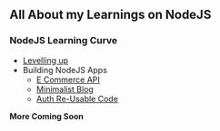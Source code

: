 ## All About my Learnings on NodeJS

### NodeJS Learning Curve
- [Levelling up]("./10DaysOfNodeJS/README.md")
- Building NodeJS Apps
    - [E Commerce API](https://github.com/Nicanor008/10-Days-Of-NodeJS/tree/master/ECommerce/README.md)
    - [Minimalist Blog]('./blog/README.md')
    - [Auth Re-Usable Code]('./Auth/README.md')

**More Coming Soon**
